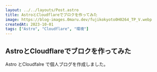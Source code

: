 ```yaml
---
layout: ../../layouts/Post.astro
title: AstroとCloudflareでブロクを作ってみた
image: https://blog-images.0maru.dev/fujikokyoto0H0264_TP_V.webp
createdAt: 2023-10-01
tags: ["Astro", "Cloudflare", "環境"]
---
```


## AstroとCloudflareでブロクを作ってみた

Astro とCloudfalre で個人ブログを作成しました。

